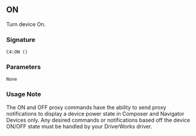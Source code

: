 ## ON

Turn device On.


###  Signature

`C4:ON ()`


### Parameters

`None`


### Usage Note

The ON and OFF proxy commands have the ability to send proxy notifications to display a device power state in Composer and Navigator Devices only. Any desired commands or notifications based off the device ON/OFF state must be handled by your DriverWorks driver.